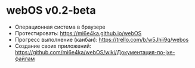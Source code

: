 # webOS v0.2-beta
- Операционная система в браузере
- Протестировать: https://mi6e4ka.github.io/webOS
- Прогресс выполнение (канбан): https://trello.com/b/w5Jhii9q/webos
- Создание своих приложений: https://github.com/mi6e4ka/webOS/wiki/Документация-по-jxe-файлам
